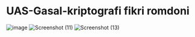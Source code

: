 # UAS-Gasal-kriptografi fikri romdoni 
![image](https://user-images.githubusercontent.com/122191223/212472420-4db523fa-671b-4548-ab40-aa50985c947b.png)
![Screenshot (11)](https://user-images.githubusercontent.com/122191223/212472584-bd419d2c-41fa-4240-a219-b525dbff61bb.png)
![Screenshot (13)](https://user-images.githubusercontent.com/122191223/212472619-8dfa84cc-10ae-4bb3-8e39-7241a6204ad5.png)
